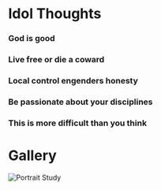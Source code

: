 # Idol Thoughts

### God is good
### Live free or die a coward
### Local control engenders honesty
### Be passionate about your disciplines
### This is more difficult than you think

# Gallery

![Portrait Study](https://i.imgur.com/kO2ADZf.jpg)
